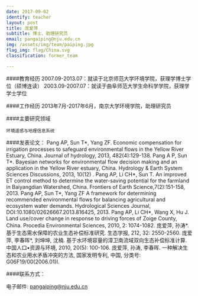```yaml
---
date: 2017-09-02
identify: teacher
layout: post
title: 庞爱萍
subtitle: 博士、助理研究员
email: pangaiping@nju.edu.cn
img: /assets/img/team/paiping.jpg
flag_img: flag/China.svg
classification: former_team

---
```


####教育经历
    2007.09-2013.07：就读于北京师范大学环境学院，获理学博士学位（硕博连读）
    2003.09-2007.07：就读于曲阜师范大学生命科学学院，获理学学士学位

####工作经历
   2013年7月-2017年6月，南京大学环境学院，助理研究员

####主要研究领域

    环境遥感与地理信息系统

####发表论文：
Pang AP, Sun T*, Yang ZF. Economic compensation for irrigation processes to safeguard environmental flows in the Yellow River Estuary, China. Journal of hydrology, 2013, 482(4):129-138.
Pang A P, Sun T*. Bayesian networks for environmental flow decision making and an application in the Yellow River estuary, China. Hydrology & Earth System Sciences Discussions, 2013, 10(12) .
Pang AP, Li CH*, Sun T. An improved ET control method to determine the water-saving potential for the farmland in Baiyangdian Watershed, China. Frontiers of Earth Science,7(2):151-158, 2013.
Pang AP, Sun T*, Yang ZF A framework for determining recommended environmental flows for balancing agricultural and ecosystem water demands. Hydrological Sciences Journal, DOI:10.1080/02626667.2013.816425, 2013.
Pang AP, Li CH*, Wang X, Hu J. Land use/cover change in response to driving forces of Zoige County, China. Procedia Environmental Sciences, 2010, 2: 1074-1082.
庞爱萍, 孙涛*. 基于生态需水保障的农业生态补偿标准研究. 生态学报, 212, 32: 2550-2560.
庞爱萍, 李春晖*, 刘坤坤, 沈楠. 基于水环境容量的漳卫南流域双向生态补偿标准计算. 中国人口•资源与环境, 2010, 20(5): 100-106.
庞爱萍, 孙涛, 李春晖. 一种解决生态和农业用水矛盾冲突的方法, 国家发明专利, 中国, 分类号: G06F19/00(2006.01)I.

####联系方式：

电子邮件: pangaiping@nju.edu.cn
